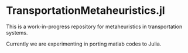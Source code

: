 # TransportationMetaheuristics.jl

This is a work-in-progress repository for metaheuristics in transportation systems.

Currently we are experimenting in porting matlab codes to Julia. 
